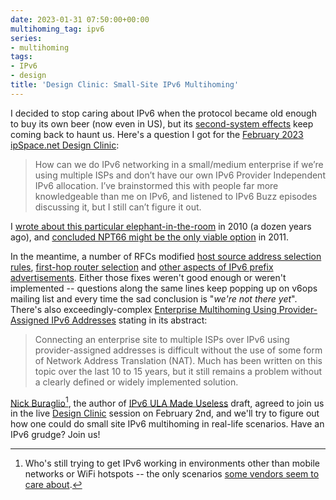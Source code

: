 ```yaml
---
date: 2023-01-31 07:50:00+00:00
multihoming_tag: ipv6
series:
- multihoming
tags:
- IPv6
- design
title: 'Design Clinic: Small-Site IPv6 Multihoming'
---
```

I decided to stop caring about IPv6 when the protocol became old enough to buy its own beer (now even in US), but its [second-system effects](https://en.wikipedia.org/wiki/Second-system_effect) keep coming back to haunt us. Here's a question I got for the [February 2023 ipSpace.net Design Clinic](https://designclinic.ipspace.net/):

> How can we do IPv6 networking in a small/medium enterprise if we’re using multiple ISPs and don’t have our own IPv6 Provider Independent IPv6 allocation. I’ve brainstormed this with people far more knowledgeable than me on IPv6, and listened to IPv6 Buzz episodes discussing it, but I still can’t figure it out.
<!--more-->
I [wrote about this particular elephant-in-the-room](/2010/12/small-site-multihoming-in-ipv6-mission.html) in 2010 (a dozen years ago), and [concluded NPT66 might be the only viable option](/2011/12/we-just-might-need-nat66.html) in 2011.

In the meantime, a number of RFCs modified [host source address selection rules](https://www.rfc-editor.org/rfc/rfc6724.html), [first-hop router selection](https://www.rfc-editor.org/rfc/rfc8028.html#section-3) and [other aspects of IPv6 prefix advertisements](https://www.rfc-editor.org/rfc/rfc9096). Either those fixes weren't good enough or weren't implemented --  questions along the same lines keep popping up on v6ops mailing list and every time the sad conclusion is "_we're not there yet_". There's also exceedingly-complex [Enterprise Multihoming Using Provider-Assigned IPv6 Addresses](https://www.rfc-editor.org/rfc/rfc8678.html) stating in its abstract:

> Connecting an enterprise site to multiple ISPs over IPv6 using provider-assigned addresses is difficult without the use of some form of Network Address Translation (NAT). Much has been written on this topic over the last 10 to 15 years, but it still remains a problem without a clearly defined or widely implemented solution.

[Nick Buraglio](https://www.ipspace.net/Expert:Nick_Buraglio)[^NB], the author of [IPv6 ULA Made Useless](/2022/05/ipv6-ula-made-useless.html) draft, agreed to join us in the live [Design Clinic](https://www.ipspace.net/IpSpace.net_Design_Clinic) session on February 2nd, and we'll try to figure out how one could do small site IPv6 multihoming in real-life scenarios. Have an IPv6 grudge? Join us!

[^NB]: Who's still trying to get IPv6 working in environments other than mobile networks or WiFi hotspots -- the only scenarios [some vendors seem to care about](/2021/10/dhcpv6-matters.html).